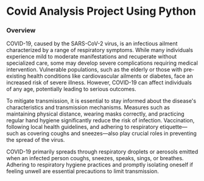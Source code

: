# Covid Analysis Project Using Python

### Overview

COVID-19, caused by the SARS-CoV-2 virus, is an infectious ailment characterized by a range of respiratory symptoms. While many individuals experience mild to moderate manifestations and recuperate without specialized care, some may develop severe complications requiring medical intervention. Vulnerable populations, such as the elderly or those with pre-existing health conditions like cardiovascular ailments or diabetes, face an increased risk of severe illness. However, COVID-19 can affect individuals of any age, potentially leading to serious outcomes.

To mitigate transmission, it is essential to stay informed about the disease's characteristics and transmission mechanisms. Measures such as maintaining physical distance, wearing masks correctly, and practicing regular hand hygiene significantly reduce the risk of infection. Vaccination, following local health guidelines, and adhering to respiratory etiquette—such as covering coughs and sneezes—also play crucial roles in preventing the spread of the virus.

COVID-19 primarily spreads through respiratory droplets or aerosols emitted when an infected person coughs, sneezes, speaks, sings, or breathes. Adhering to respiratory hygiene practices and promptly isolating oneself if feeling unwell are essential precautions to limit transmission.
